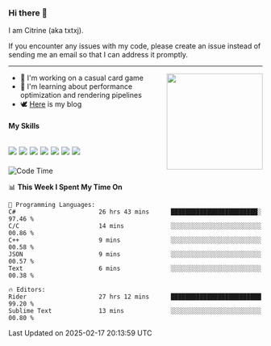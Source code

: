 ### Hi there 👋

I am Citrine (aka txtxj).

If you encounter any issues with my code, please create an issue instead of sending me an email so that I can address it promptly.

---

<img align="right" height="190" src="http://github-profile-summary-cards.vercel.app/api/cards/stats?username=txtxj&theme=vue">

- 🌱 I'm working on a casual card game
- 📖 I'm learning about performance optimization and rendering pipelines
- 🕊️ [Here](https://txtxj.top) is my blog

#### My Skills

![](https://img.shields.io/badge/Unity-000000?logo=unity&logoColor=fff)
![](https://img.shields.io/badge/C%23-239120?logo=csharp&logoColor=fff)
![](https://img.shields.io/badge/Python-3e74a2?logo=python&logoColor=fff)
![](https://img.shields.io/badge/C++-65318e?logo=cplusplus&logoColor=fff)
![](https://img.shields.io/badge/Vue-4FC08D?logo=vuedotjs&logoColor=fff)
![](https://img.shields.io/badge/Blender-f5792a?logo=blender&logoColor=fff)
![](https://img.shields.io/badge/MS%20SQL-cc2927?logo=microsoftsqlserver&logoColor=fff)
---

<!--START_SECTION:waka-->
![Code Time](http://img.shields.io/badge/Code%20Time-2%2C505%20hrs%206%20mins-blue)

📊 **This Week I Spent My Time On** 

```text
💬 Programming Languages: 
C#                       26 hrs 43 mins      ████████████████████████░   97.46 % 
C/C                      14 mins             ░░░░░░░░░░░░░░░░░░░░░░░░░   00.86 % 
C++                      9 mins              ░░░░░░░░░░░░░░░░░░░░░░░░░   00.58 % 
JSON                     9 mins              ░░░░░░░░░░░░░░░░░░░░░░░░░   00.57 % 
Text                     6 mins              ░░░░░░░░░░░░░░░░░░░░░░░░░   00.38 % 

🔥 Editors: 
Rider                    27 hrs 12 mins      █████████████████████████   99.20 % 
Sublime Text             13 mins             ░░░░░░░░░░░░░░░░░░░░░░░░░   00.80 % 
```


 Last Updated on 2025-02-17 20:13:59 UTC
<!--END_SECTION:waka-->
